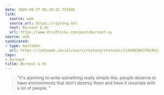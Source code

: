 ```yaml
---
date: 2025-04-27 05:36:22.737846
link:
  source: web
  source_url: https://roytang.net
  text: Burnout & Us
  url: https://www.drcathicks.com/post/burnout-us
source: web
syndicated:
- type: mastodon
  url: https://indieweb.social/users/roytang/statuses/114408304378245135
tags:
- burnout
title: Burnout & Us
---
```


> "It's alarming to write something really simple like, people deserve to have environments that don't destroy them and have it resonate with a lot of people. "